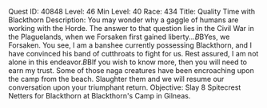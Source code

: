 Quest ID: 40848
Level: 46
Min Level: 40
Race: 434
Title: Quality Time with Blackthorn
Description: You may wonder why a gaggle of humans are working with the Horde. The answer to that question lies in the Civil War in the Plaguelands, when we Forsaken first gained liberty...$B$BYes, we Forsaken. You see, I am a banshee currently possessing Blackthorn, and I have convinced his band of cutthroats to fight for us. Rest assured, I am not alone in this endeavor.$B$BIf you wish to know more, then you will need to earn my trust. Some of those naga creatures have been encroaching upon the camp from the beach. Slaughter them and we will resume our conversation upon your triumphant return.
Objective: Slay 8 Spitecrest Netters for Blackthorn at Blackthorn's Camp in Gilneas.
